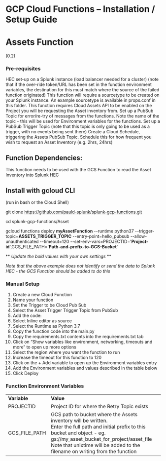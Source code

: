 # GCP Cloud Functions – Installation / Setup Guide

# Assets Function 
(0.2)

### **Pre-requisites**
HEC set-up on a Splunk instance (load balancer needed for a cluster) 
(note that if the over-ride token/URL has been set in the function environment variables, the destination for this must match where the source of the failed function originated)
This function will require a sourcetype to be created on your Splunk instance. An example sourcetype is available in props.conf in this folder.
This function requires Cloud Assets API to be enabled on the Project you will be requesting the Asset inventory from.
Set up a PubSub Topic for error/re-try of messages from the functions.  Note the name of the topic -  this will be used for Environment variables for the functions.
Set up a PubSub Trigger Topic (note that this topic is only going to be used as a trigger, with no events being sent there)
Create a Cloud Schedule, triggering the Assets PubSub Topic. Schedule this for how frequent you wish to request an Asset Inventory (e.g. 2hrs, 24hrs)


## Function Dependencies:

This function needs to be used with the GCS Function to read the Asset Inventory into Splunk HEC

## Install with gcloud CLI

(run in bash or the Cloud Shell)

git clone https://github.com/pauld-splunk/splunk-gcp-functions.git

cd splunk-gcp-functions/Asset

gcloud functions deploy **myAssetFunction** --runtime python37 --trigger-topic=**ASSETS_TRIGGER_TOPIC** --entry-point=hello_pubsub --allow-unauthenticated --timeout=120 --set-env-vars=PROJECTID='**Project-id**',GCS_FILE_PATH='**Path-and-prefix-to-GCS-Bucket**'

** *Update the bold values with your own settings* **

*Note that the above example does not identify or send the data to Splunk HEC - the GCS Function should be added to do this*

### **Manual Setup**

1.	Create a new Cloud Function
2.	Name your function
3.	Set the Trigger to be Cloud Pub Sub 
4.	Select the Asset Trigger Trigger Topic from PubSub
5.	Add the code:
6.	Select Inline editor as source
7.	Select the Runtime as Python 3.7
8.	Copy the function code into the main.py
9.	Copy the requirements.txt contents into the requirements.txt tab
10.	Click on “Show variables like environment, networking, timeouts and more” to open up more options
11.	Select the region where you want the function to run
12.	Increase the timeout for this function to 120
13.	Click on the + Add variable to open up the Environment variables entry
14.	Add the Environment variables and values described in the table below
15.	Click Deploy

### **Function Environment Variables**

<table><tr><td><strong>Variable</strong></td><td><strong>Value</strong></td></tr>
<tr><td>PROJECTID</td><td>Project ID for where the Retry Topic exists</td></tr>
<tr><td>GCS_FILE_PATH</td><td>GCS path to bucket where the Assets inventory will be written. 
<br>Enter the full path and initial prefix to this bucket and object - eg. gs://my_asset_bucket_for_project/asset_file<br>
Note that unixtime will be added to the filename on writing from the function</td></tr>
</table>




